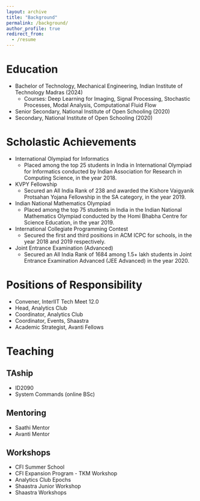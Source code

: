 ```yaml
---
layout: archive
title: "Background"
permalink: /background/
author_profile: true
redirect_from:
  - /resume
---
```


<!-- {% include base_path %} -->

Education
======
* Bachelor of Technology, Mechanical Engineering, Indian Institute of Technology Madras (2024)
  - Courses: Deep Learning for Imaging, Signal Processing, Stochastic Processes, Modal Analysis, Computational Fluid Flow
* Senior Secondary, National Institute of Open Schooling (2020)
* Secondary, National Institute of Open Schooling (2020)

Scholastic Achievements
======
* International Olympiad for Informatics
  - Placed among the top 25 students in India in International Olympiad for Informatics conducted by Indian Association for Research in Computing Science, in the year 2018.
* KVPY Fellowship
  - Secured an All India Rank of 238 and awarded the Kishore Vaigyanik Protsahan Yojana Fellowship in the SA category, in the year 2019.
* Indian National Mathematics Olympiad
  - Placed among the top 75 students in India in the Indian National Mathematics Olympiad conducted by the Homi Bhabha Centre for Science Education, in the year 2019.
* International Collegiate Programming Contest
  - Secured the first and third positions in ACM ICPC for schools, in the year 2018 and 2019 respectively.
* Joint Entrance Examination (Advanced)
  - Secured an All India Rank of 1684 among 1.5+ lakh students in Joint Entrance Examination Advanced (JEE Advanced) in the year 2020.

Positions of Responsibility
======
* Convener, InterIIT Tech Meet 12.0
* Head, Analytics Club
* Coordinator, Analytics Club
* Coordinator, Events, Shaastra
* Academic Strategist, Avanti Fellows

Teaching
======
## TAship
* ID2090
* System Commands (online BSc)

## Mentoring
* Saathi Mentor
* Avanti Mentor

## Workshops
* CFI Summer School
* CFI Expansion Program - TKM Workshop
* Analytics Club Epochs
* Shaastra Junior Workshop
* Shaastra Workshops